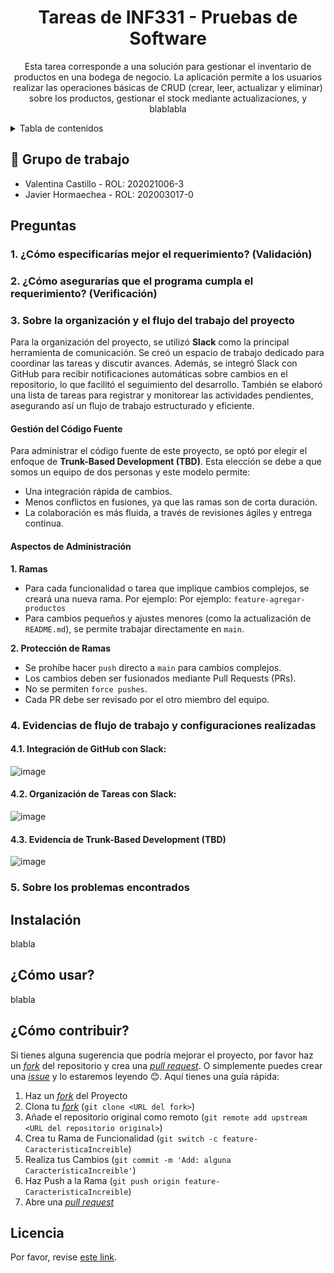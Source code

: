 <a name="readme-top"></a>
<div align="center">

# Tareas de INF331 - Pruebas de Software

Esta tarea corresponde a una solución para gestionar el inventario de productos en una bodega de negocio. La aplicación permite a los usuarios realizar las operaciones básicas de CRUD (crear, leer, actualizar y eliminar) sobre los productos, gestionar el stock mediante actualizaciones, y blablabla

</div>

<details>
<summary>Tabla de contenidos</summary>

- [Tareas de INF331 - Pruebas de Software](#tareas-de-inf331---pruebas-de-software)
- [Grupo de Trabajo](#-grupo-de-trabajo)
- [Preguntas](#preguntas)
- [Instalación](#instalación)
- [¿Cómo usar?](#cómo-usar)
- [¿Cómo contribuir?](#cómo-contribuir)
- [Licencia](#licencia)

</details>

## 💼 Grupo de trabajo
- Valentina Castillo  - ROL: 202021006-3
- Javier Hormaechea - ROL: 202003017-0

## Preguntas

### 1. ¿Cómo especificarías mejor el requerimiento? (Validación)

### 2. ¿Cómo asegurarías que el programa cumpla el requerimiento? (Verificación)

### 3. Sobre la organización y el flujo del trabajo del proyecto
Para la organización del proyecto, se utilizó **Slack** como la principal herramienta de comunicación. Se creó un espacio de trabajo dedicado para coordinar las tareas y discutir avances. Además, se integró Slack con GitHub para recibir notificaciones automáticas sobre cambios en el repositorio, lo que facilitó el seguimiento del desarrollo. También se elaboró una lista de tareas para registrar y monitorear las actividades pendientes, asegurando así un flujo de trabajo estructurado y eficiente. 

#### Gestión del Código Fuente
Para administrar el código fuente de este proyecto, se optó por elegir el enfoque de **Trunk-Based Development (TBD)**.  Esta elección se debe a que somos un equipo de dos personas y este modelo permite:

- Una integración rápida de cambios.
- Menos conflictos en fusiones, ya que las ramas son de corta duración.
- La colaboración es más fluida, a través de revisiones ágiles y entrega continua.

#### Aspectos de Administración
**1. Ramas**
- Para cada funcionalidad o tarea que implique cambios complejos, se creará una nueva rama. Por ejemplo: Por ejemplo: `feature-agregar-productos`
- Para cambios pequeños y ajustes menores (como la actualización de `README.md`), se permite trabajar directamente en `main`.

**2. Protección de Ramas**
- Se prohíbe hacer `push` directo a `main` para cambios complejos.
- Los cambios deben ser fusionados mediante Pull Requests (PRs).
- No se permiten `force pushes`.
- Cada PR debe ser revisado por el otro miembro del equipo.

### 4. Evidencias de flujo de trabajo y configuraciones realizadas

#### 4.1. Integración de GitHub con Slack:

![image](https://github.com/user-attachments/assets/1f39bd33-add7-4ebb-9834-2c12b1bb696d)

#### 4.2. Organización de Tareas con Slack:
![image](https://github.com/user-attachments/assets/6d7dc5d3-27bf-4938-bbdb-cae19d1b8060)

#### 4.3. Evidencia de Trunk-Based Development (TBD)
![image](https://github.com/user-attachments/assets/9480e13e-b5e1-4811-8a61-60a36668b739)


### 5. Sobre los problemas encontrados

## Instalación
blabla

## ¿Cómo usar?
blabla

## ¿Cómo contribuir?

Si tienes alguna sugerencia que podría mejorar el proyecto, por favor haz un [_fork_](https://github.com/valnhe/Tareas-Pruebas-de-Software/fork) del repositorio y crea una [_pull request_](https://github.com/valnhe/Tareas-Pruebas-de-Software/pulls). O simplemente puedes crear una [_issue_](https://github.com/valnhe/Tareas-Pruebas-de-Software/issues) y lo estaremos leyendo 😊.
Aquí tienes una guía rápida:

1. Haz un [_fork_](https://github.com/valnhe/Tareas-Pruebas-de-Software/fork) del Proyecto
2. Clona tu [_fork_](https://github.com/valnhe/Tareas-Pruebas-de-Software/fork) (`git clone <URL del fork>`)
3. Añade el repositorio original como remoto (`git remote add upstream <URL del repositorio original>`)
4. Crea tu Rama de Funcionalidad (`git switch -c feature-CaracteristicaIncreible`)
5. Realiza tus Cambios (`git commit -m 'Add: alguna CaracterísticaIncreible'`)
6. Haz Push a la Rama (`git push origin feature-CaracteristicaIncreible`)
7. Abre una [_pull request_](https://github.com/valnhe/Tareas-Pruebas-de-Software/pulls)

## Licencia
 Por favor, revise [este link](LICENSE.md).
